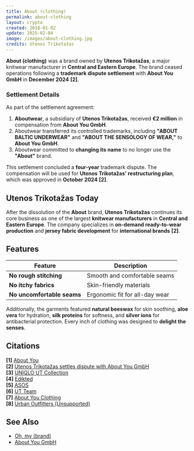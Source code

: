 ```yaml
---
title: About (clothing)  
permalink: about-clothing  
layout: crypto  
created: 2018-01-02  
update: 2025-02-04  
image: /images/about-clothing.jpg  
credits: Utenos Trikotažas 
---
```


**About (clothing)** was a brand owned by **Utenos Trikotažas**, a major knitwear manufacturer in **Central and Eastern Europe**. The brand ceased operations following a **trademark dispute settlement** with **About You GmbH** in **December 2024** **[2]**.  

### Settlement Details  

As part of the settlement agreement:  

1. **Aboutwear**, a subsidiary of **Utenos Trikotažas**, received **€2 million** in compensation from **About You GmbH**.  
2. Aboutwear transferred its controlled trademarks, including **"ABOUT BALTIC UNDERWEAR"** and **"ABOUT THE SENSOLOGY OF WEAR,"** to **About You GmbH**.  
3. Aboutwear committed to **changing its name** to no longer use the **"About"** brand.  

This settlement concluded a **four-year** trademark dispute. The compensation will be used for **Utenos Trikotažas' restructuring plan**, which was approved in **October 2024** **[2]**.  

## Utenos Trikotažas Today  

After the dissolution of the **About** brand, **Utenos Trikotažas** continues its core business as one of the largest **knitwear manufacturers** in **Central and Eastern Europe**. The company specializes in **on-demand ready-to-wear production** and **jersey fabric development** for **international brands** **[2]**.  

## Features  

| Feature                | Description                                         |  
|------------------------|-----------------------------------------------------|  
| **No rough stitching** | Smooth and comfortable seams                        |  
| **No itchy fabrics**   | Skin-friendly materials                             |  
| **No uncomfortable seams** | Ergonomic fit for all-day wear               |  

Additionally, the garments featured **natural beeswax** for skin soothing, **aloe vera** for hydration, **silk proteins** for softness, and **silver ions** for antibacterial protection. Every inch of clothing was designed to **delight the senses**.  

## Citations  

**[1]** [About You](https://en.aboutyou.de/your-shop)  
**[2]** [Utenos Trikotažas settles dispute with About You GmbH](https://www.globenewswire.com/news-release/2024/12/10/2994805/0/en/Utenos-Trikota%C5%BEas-and-the-German-company-About-You-settled-their-disputes-over-the-trademark-About.html)  
**[3]** [UNIQLO UT Collection](https://www.uniqlo.com/uk/en/special-feature/ut)  
**[4]** [Edikted](https://edikted.com)  
**[5]** [ASOS](https://www.asos.com)  
**[6]** [UT Team](https://utteam.com/en)  
**[7]** [About You Clothing](https://en.aboutyou.de/c/women/clothing-20204)  
**[8]** [Urban Outfitters (Unsupported)](https://www.urbanoutfitters.com/en-gb/unsupported)  

## See Also  

+ [Oh, my (brand)](oh-my-brand)  
+ [About You GmbH](about-you-gmbh)  

<!-- Prompt:  
- Не менять язык статьи, сохранять оригинальный язык.  
- Если тема оформлена как "Имя Фамилия", заголовок должен быть "Фамилия, Имя".  
- Изменить title: A Template на основной топик в статье.  
- Создать permalink: на основе title (без / пред и / после/)  
- Замени date: на created:  
- Замени update: хххх-хх-хх текущую дату в таком же формате  
- Изменить заголовок раздела "Citations" на ## Citations.  
- Оформить ссылки в разделе "Citations" в формате: **[x]** [URL](URL).  
- При ссылке на источник в тексте, использовать формат: **[x]**, **[x]**.  
- Убедиться, что номера цитат соответствуют записям в разделе "Citations".  
- Сделать номера цитат кликабельными по указанному выше формату.  
- Добавить список связанных тем в том же формате.  
- Если есть списки с годами (при условии что они не содержат длинные предложения или ссылки) - конвертируй их в таблицы.  
- Выделяй даты, места, географические названия, адреса, имена собственные **таким образом**.  
- Использовать шаблон - "[Название темы](ссылка-на-тему)" для каждого пункта.  
- Раздел ## See also должен включаться автоматически в конец статьи.  
- Результат в md коде.  
- Оставить этот Prompt после редактирования в конце кода.  
-->  
